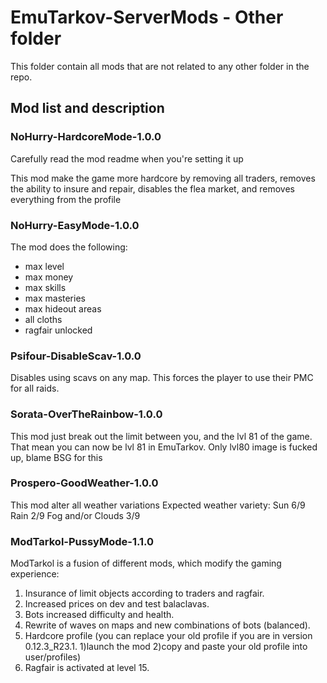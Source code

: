 # EmuTarkov-ServerMods - Other folder
This folder contain all mods that are not related to any other folder in the repo.


## Mod list and description


### NoHurry-HardcoreMode-1.0.0

Carefully read the mod readme when you're setting it up

This mod make the game more hardcore by removing all traders, removes the ability to insure and repair, disables the flea market, and removes everything from the profile

### NoHurry-EasyMode-1.0.0
The mod does the following:
- max level
- max money
- max skills
- max masteries
- max hideout areas
- all cloths
- ragfair unlocked

### Psifour-DisableScav-1.0.0
Disables using scavs on any map. 
This forces the player to use their PMC for all raids.

### Sorata-OverTheRainbow-1.0.0
This mod just break out the limit between you, and the lvl 81 of the game. That mean you can now be lvl 81 in EmuTarkov.
Only lvl80 image is fucked up, blame BSG for this

### Prospero-GoodWeather-1.0.0
This mod alter all weather variations
Expected weather variety:
Sun 6/9
Rain 2/9
Fog and/or Clouds 3/9

### ModTarkol-PussyMode-1.1.0
ModTarkol is a fusion of different mods, which modify the gaming experience:
1. Insurance of limit objects according to traders and ragfair.
2. Increased prices on dev and test balaclavas.
3. Bots increased difficulty and health.
4. Rewrite of waves on maps and new combinations of bots (balanced).
5. Hardcore profile (you can replace your old profile if you are in version 0.12.3_R23.1. 1)launch the mod 2)copy and paste your old profile into user/profiles)
6. Ragfair is activated at level 15.